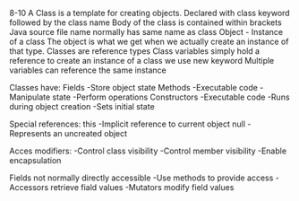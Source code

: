 8-10
A Class is a template for creating objects.
Declared with class keyword followed by the class name
Body of the class is contained within brackets
Java source file name normally has same name as class
Object - Instance of a class
The object is what we get when we actually create an instance of that type.
Classes are reference types
Class variables simply hold a reference
to create an instance of a class we use new keyword
Multiple variables can reference the same instance

Classes have: 
  Fields
    -Store object state
  Methods
    -Executable code
    -Manipulate state
    -Perform operations 
  Constructors
    -Executable code
    -Runs during object creation 
    -Sets initial state



Special references:
  this
    -Implicit reference to current object
  null
    -Represents an uncreated object


Acces modifiers: 
  -Control class visibility
  -Control member visibility
  -Enable encapsulation


Fields not normally directly accessible
  -Use methods to provide access
  -Accessors retrieve fiald values
  -Mutators modify field values
